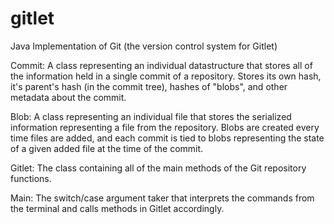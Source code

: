 # gitlet
Java Implementation of Git (the version control system for Gitlet)

Commit:
  A class representing an individual datastructure that stores all of the information held in a single commit of a repository. Stores its own hash, it's parent's hash (in the commit tree), hashes of "blobs", and other metadata about the commit.
  
Blob:
  A class representing an individual file that stores the serialized information representing a file from the repository. Blobs are created every time files are added, and each commit is tied to blobs representing the state of a given added file at the time of the commit.
  
Gitlet:
  The class containing all of the main methods of the Git repository functions.

Main:
  The switch/case argument taker that interprets the commands from the terminal and calls methods in Gitlet accordingly.
